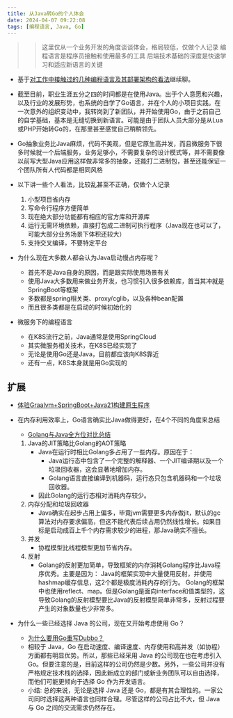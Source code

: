 ```yaml
---
title: 从Java转Go的个人体会
date: 2024-04-07 09:22:08
tags: [编程语言, Java, Go]
---
```


>> 这里仅从一个业务开发的角度谈谈体会，格局较低，仅做个人记录
>> 编程语言是程序员接触和使用最多的工具
>> 后端技术基础的深度是快速学习和适应新语言的关键

+ 基于[对工作中接触过的几种编程语言及其部署架构的看法](https://kingson4wu.github.io/2023/07/02/20230702-dui-gong-zuo-zhong-jie-hong-guo-de-ji-chong-bian-cheng-yu-yan-ji-qi-bu-shu-jia-gou-de-kan-fa/)继续聊。

+ 截至目前，职业生涯五分之四的时间都是在使用Java。出于个人意愿和兴趣，以及行业的发展形势，也系统的自学了Go语言，并在个人的小项目实践。在一次意外的组织变动中，我转岗到了新团队，并开始使用Go，由于之前自己的自学基础，基本是无缝切换到新语言。可能是由于团队人员大部分是从Lua或PHP开始转Go的，在那里甚至感觉自己稍稍领先。

+ Go抽象业务比Java麻烦，代码不美观，但是它原生高并发，而且微服务下很多时候就一个后端服务，业务足够小，不需要复杂的设计模式等，并不需要像以前写大型Java应用这样做非常多的抽象，还能打二进制包，甚至还能保证一个团队所有人代码都是相同风格

+ 以下讲一些个人看法，比较乱甚至不正确，仅做个人记录
    1. 小型项目省内存
    2. 写命令行程序方便简单
    3. 现在绝大部分功能都有相应的官方库和开源库
    4. 运行无需环境依赖，直接打包成二进制可执行程序（Java现在也可以了，可能大部分业务场景下体积还较大）
    5. 支持交叉编译，不要特定平台

+ 为什么现在大多数人都会认为Java启动慢占内存呢？
    - 首先不是Java自身的原因，而是跟实际使用场景有关
    - 使用Java大多数用来做业务开发，也习惯引入很多依赖库，首当其冲就是SpringBoot等框架
    - 多数都是spring相关类、proxy/cglib，以及各种bean配置
    - 而且很多类都是在启动的时候初始化的

+ 微服务下的编程语言
    - 在K8S流行之前，Java通常是使用SpringCloud
    - 其实微服务相关技术，在K8S已经实现了
    - 无论是使用Go还是Java，目前都应该向K8S靠近
    - 还有一点，K8S本身就是用Go实现的


## 扩展
+ [体验Graalvm+SpringBoot+Java21构建原生程序](https://github.com/Kingson4Wu/graalvm_demo)
+ 在内存利用效率上，Go语言确实比Java做得更好，在4个不同的角度来总结
    - [Golang与Java全方位对比总结](https://mp.weixin.qq.com/s/-N4eqdXb9a93uvOWfE4ScQ)
    1. Java的JIT策略比Golang的AOT策略
        - Java在运行时相比Golang多占用了一些内存。原因在于：
            + Java运行态中包含了一个完整的解释器、一个JIT编译期以及一个垃圾回收器，这会显著地增加内存。
            + Golang语言直接编译到机器码，运行态只包含机器码和一个垃圾回收器。
        - 因此Golang的运行态相对消耗内存较少。
    2. 内存分配和垃圾回收器
        - Java确实在起步占用上偏多，毕竟jvm需要更多内存做jit，默认的gc算法对内存要求偏高，但这不能代表后续占用仍然线性增长。如果目标是启动成百上千个内存需求较少的进程，那Java确实不擅长。
    3. 并发
        - 协程模型比线程模型更加节省内存。
    4. 反射
        - Golang的反射更加简单，导致框架的内存消耗Golang程序比Java程序优秀。主要是因为： Java的框架实现中大量使用反射，并使用hashmap缓存信息，这2个都是极度消耗内存的行为。 Golang的框架中也使用reflect、map。但是Golang是面向interface和值类型的，这导致Golang的反射模型要比Java的反射模型简单非常多，反射过程要产生的对象数量也少非常多。

+ 为什么一些已经选择 Java 的公司，现在又开始考虑使用 Go？
    - [为什么要用Go重写Dubbo？](https://mp.weixin.qq.com/s/ZKL-M54IBx9CSkYKoLdsUA)
    - 相较于 Java，Go 在启动速度、编译速度、内存使用和高并发（如协程）方面都有明显优势。所以，那些已经采用 Java 的公司现在也在考虑引入 Go。但要注意的是，目前这样的公司仍然是少数。另外，一些公司并没有严格规定技术栈的选择，因此新成立的部门或新业务团队可以自由选择，而他们可能更倾向于选择 Go 作为开发语言。
    - 小结: 总的来说，无论是选择 Java 还是 Go，都是有其合理性的。一家公司同时选择这两种语言也同样合理。尽管这样的公司占比不大，但 Java 与 Go 之间的交流需求仍然存在。


